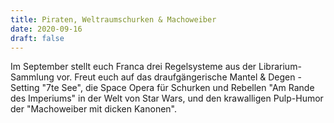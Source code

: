```yaml
---
title: Piraten, Weltraumschurken & Machoweiber
date: 2020-09-16
draft: false
---
```

Im September stellt euch Franca drei Regelsysteme aus der Librarium-Sammlung vor. Freut euch auf das draufgängerische 
Mantel & Degen - Setting "7te See", die Space Opera für Schurken und Rebellen "Am Rande des Imperiums" in der Welt von 
Star Wars, und den krawalligen Pulp-Humor der "Machoweiber mit dicken Kanonen". 

